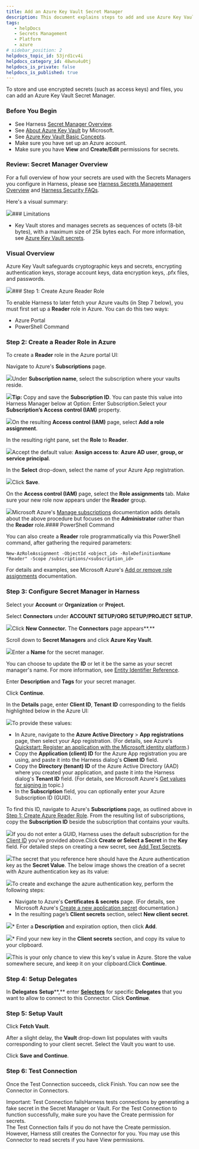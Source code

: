 ```yaml
---
title: Add an Azure Key Vault Secret Manager
description: This document explains steps to add and use Azure Key Vault to store and use encrypted secrets, such as access keys.
tags: 
   - helpDocs
   - Secrets Management
   - Platform
   - azure
# sidebar_position: 2
helpdocs_topic_id: 53jrd1cv4i
helpdocs_category_id: 48wnu4u0tj
helpdocs_is_private: false
helpdocs_is_published: true
---
```


To store and use encrypted secrets (such as access keys) and files, you can add an Azure Key Vault Secret Manager.

### Before You Begin

* See Harness [Secret Manager Overview](/article/hngrlb7rd6-harness-secret-manager-overview).
* See [About Azure Key Vault](https://docs.microsoft.com/en-us/azure/key-vault/general/overview) by Microsoft.
* See [Azure Key Vault Basic Concepts](https://docs.microsoft.com/en-us/azure/key-vault/general/basic-concepts).
* Make sure you have set up an Azure account.
* Make sure you have **View** and **Create/Edit** permissions for secrets.

### Review: Secret Manager Overview

For a full overview of how your secrets are used with the Secrets Managers you configure in Harness, please see [Harness Secrets Management Overview](/article/hngrlb7rd6-harness-secret-manager-overview) and [Harness Security FAQs](/article/320domdle1-harness-security-faqs).

Here's a visual summary:

![](https://files.helpdocs.io/i5nl071jo5/articles/53jrd1cv4i/1652464280315/image.png)### Limitations

* Key Vault stores and manages secrets as sequences of octets (8-bit bytes), with a maximum size of 25k bytes each. For more information, see [Azure Key Vault secrets](https://docs.microsoft.com/en-us/azure/key-vault/secrets/about-secrets).

### Visual Overview

Azure Key Vault safeguards cryptographic keys and secrets, encrypting authentication keys, storage account keys, data encryption keys, .pfx files, and passwords.

![](https://files.helpdocs.io/i5nl071jo5/articles/53jrd1cv4i/1623393632575/screenshot-2021-06-11-at-12-09-45-pm.png)### Step 1: Create Azure Reader Role

To enable Harness to later fetch your Azure vaults (in Step 7 below), you must first set up a **Reader** role in Azure. You can do this two ways:

* Azure Portal
* PowerShell Command

### Step 2: Create a Reader Role in Azure

To create a **Reader** role in the Azure portal UI:

Navigate to Azure's **Subscriptions** page.

![](https://files.helpdocs.io/i5nl071jo5/articles/53jrd1cv4i/1623394114616/screenshot-2021-06-11-at-12-16-26-pm.png)Under **Subscription name**, select the subscription where your vaults reside.

![](https://files.helpdocs.io/kw8ldg1itf/articles/2nv0gy1wnh/1585695399595/image.png)**Tip:** Copy and save the **Subscription ID**. You can paste this value into Harness Manager below at Option: Enter Subscription.Select your **Subscription’s Access control (IAM)** property.

![](https://files.helpdocs.io/kw8ldg1itf/articles/2nv0gy1wnh/1585528480442/image.png)On the resulting **Access control (IAM)** page, select **Add a role assignment**.

In the resulting right pane, set the **Role** to **Reader**.

![](https://files.helpdocs.io/kw8ldg1itf/articles/2nv0gy1wnh/1585529001796/image.png)Accept the default value: **Assign access to**: **Azure AD user**, **group, or service principal**.

In the **Select** drop-down, select the name of your Azure App registration.

![](https://files.helpdocs.io/kw8ldg1itf/articles/2nv0gy1wnh/1585529163155/image.png)Click **Save**.

On the **Access control (IAM)** page, select the **Role assignments** tab. Make sure your new role now appears under the **Reader** group.

![](https://files.helpdocs.io/kw8ldg1itf/articles/2nv0gy1wnh/1585529477508/image.png)Microsoft Azure's [Manage subscriptions](https://docs.microsoft.com/en-us/azure/cost-management-billing/manage/add-change-subscription-administrator#to-assign-a-user-as-an-administrator) documentation adds details about the above procedure but focuses on the **Administrator** rather than the **Reader** role.#### PowerShell Command

You can also create a **Reader** role programmatically via this PowerShell command, after gathering the required parameters:


```
New-AzRoleAssignment -ObjectId <object_id> -RoleDefinitionName "Reader" -Scope /subscriptions/<subscription_id>
```
For details and examples, see Microsoft Azure's [Add or remove role assignments](https://docs.microsoft.com/en-us/azure/role-based-access-control/role-assignments-powershell#application-at-a-subscription-scope) documentation.

### Step 3: Configure Secret Manager in Harness

Select your **Account** or **Organization** or **Project.**

Select **Connectors** under **ACCOUNT SETUP/ORG SETUP/PROJECT SETUP.**

![](https://files.helpdocs.io/i5nl071jo5/articles/53jrd1cv4i/1623397246580/screenshot-2021-06-11-at-1-09-24-pm.png)Click **New Connector.** The **Connectors** page appears**.**

Scroll down to **Secret Managers** and click **Azure Key Vault**.

![](https://files.helpdocs.io/kw8ldg1itf/articles/53jrd1cv4i/1658122632903/screenshot-2022-07-18-at-11-03-57-am.png)Enter a **Name** for the secret manager.

You can choose to update the **ID** or let it be the same as your secret manager's name. For more information, see [Entity Identifier Reference](https://ngdocs.harness.io/article/li0my8tcz3-entity-identifier-reference).

Enter **Description** and **Tags** for your secret manager.

Click **Continue**.

In the **Details** page, enter **Client ID**, **Tenant ID** corresponding to the fields highlighted below in the Azure UI:

![](https://files.helpdocs.io/kw8ldg1itf/articles/2nv0gy1wnh/1585627547567/image.png)To provide these values:

* In Azure, navigate to the **Azure Active Directory** > **App registrations** page, then select your App registration. (For details, see Azure's [Quickstart: Register an application with the Microsoft identity platform](https://docs.microsoft.com/en-us/azure/active-directory/develop/quickstart-v1-add-azure-ad-app).)
* Copy the **Application (client) ID** for the Azure App registration you are using, and paste it into the Harness dialog's **Client ID** field.
* Copy the **Directory (tenant) ID** of the Azure Active Directory (AAD) where you created your application, and paste it into the Harness dialog's **Tenant ID** field. (For details, see Microsoft Azure's [Get values for signing in](https://docs.microsoft.com/en-us/azure/active-directory/develop/howto-create-service-principal-portal#get-values-for-signing-in) topic.)
* In the **Subscription** field, you can optionally enter your Azure Subscription ID (GUID).

To find this ID, navigate to Azure's **Subscriptions** page, as outlined above in [Step 1: Create Azure Reader Role](/article/53jrd1cv4i-azure-key-vault#create_azure_reader_role). From the resulting list of subscriptions, copy the **Subscription ID** beside the subscription that contains your vaults.

![](https://files.helpdocs.io/kw8ldg1itf/articles/2nv0gy1wnh/1585625743106/image.png)If you do not enter a GUID, Harness uses the default subscription for the [Client ID](#step_4) you've provided above.Click **Create or Select a Secret** in the **Key** field. For detailed steps on creating a new secret, see [Add Text Secrets](/article/osfw70e59c).

![](https://files.helpdocs.io/kw8ldg1itf/articles/53jrd1cv4i/1665658319446/screenshot-2022-10-13-at-4-21-10-pm.png)The secret that you reference here should have the Azure authentication key as the **Secret Value**. The below image shows the creation of a secret with Azure authentication key as its value:

![](https://files.helpdocs.io/i5nl071jo5/articles/53jrd1cv4i/1625567933099/screenshot-2021-07-06-at-4-03-24-pm.png)To create and exchange the azure authentication key, perform the following steps:

* Navigate to Azure's **Certificates & secrets** page. (For details, see Microsoft Azure's [Create a new application secret](https://docs.microsoft.com/en-us/azure/azure-resource-manager/resource-group-create-service-principal-portal#get-application-id-and-authentication-key) documentation.)
* In the resulting page’s **Client secrets** section, select **New client secret**.

![](https://files.helpdocs.io/kw8ldg1itf/articles/2nv0gy1wnh/1585535715641/image.png)* Enter a **Description** and expiration option, then click **Add**.

![](https://files.helpdocs.io/kw8ldg1itf/articles/2nv0gy1wnh/1585536012676/image.png)* Find your new key in the **Client secrets** section, and copy its value to your clipboard.

![](https://files.helpdocs.io/kw8ldg1itf/articles/2nv0gy1wnh/1585536424303/image.png)This is your only chance to view this key's value in Azure. Store the value somewhere secure, and keep it on your clipboard.Click **Continue**.

### Step 4: Setup Delegates

In **Delegates** **Setup****,** enter [**Selectors**](https://harness.helpdocs.io/article/nnuf8yv13o-select-delegates-with-selectors#option_select_a_delegate_for_a_connector_using_tags) for specific **Delegates** that you want to allow to connect to this Connector. Click **Continue**.

### Step 5: Setup Vault

Click **Fetch Vault**.

After a slight delay, the **Vault** drop-down list populates with vaults corresponding to your client secret. Select the Vault you want to use.

Click **Save and Continue**.

### Step 6: Test Connection

Once the Test Connection succeeds, click Finish. You can now see the Connector in Connectors.

Important: Test Connection failsHarness tests connections by generating a fake secret in the Secret Manager or Vault. For the Test Connection to function successfully, make sure you have the Create permission for secrets.  
The Test Connection fails if you do not have the Create permission. However, Harness still creates the Connector for you. You may use this Connector to read secrets if you have View permissions.